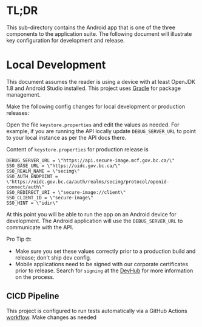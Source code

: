 # TL;DR

This sub-directory contains the Android app that is one of the three components to the application suite. The following document will illustrate key configuration for development and release.

# Local Development

This document assumes the reader is using a device with at least OpenJDK 1.8 and Android Studio installed. This project uses [Gradle](https://gradle.org) for package management. 

Make the following config changes for local development or production releases:

Open the file `keystore.properties` and edit the values as needed. For example, if you are running the API locally update `DEBUG_SERVER_URL` to point to your local instance as per the API docs there.

Content of `keystore.properties` for production release is
```
DEBUG_SERVER_URL = \"https://api.secure-image.mcf.gov.bc.ca/\"
SSO_BASE_URL = \"https://oidc.gov.bc.ca/\"
SSO_REALM_NAME = \"secimg\"
SSO_AUTH_ENDPOINT = \"https://oidc.gov.bc.ca/auth/realms/secimg/protocol/openid-connect/auth\"
SSO_REDIRECT_URI = \"secure-image://client\"
SSO_CLIENT_ID = \"secure-image\"
SSO_HINT = \"idir\"
```


At this point you will be able to run the app on an Android device for development. The Android application will use the `DEBUG_SERVER_URL` to communicate with the API.

Pro Tip 🤓: 
* Make sure you set these values correctly prior to a production build and release; don't ship dev config.
* Mobile applications need to be signed with our corporate certificates prior to release. Search for `signing` at the [DevHub](https://developer.gov.bc.ca/) for more information on the process.

## CICD Pipeline

This project is configured to run tests automatically via a GitHub Actions [workflow](../.github/workflows/android.yml). Make changes as needed 
